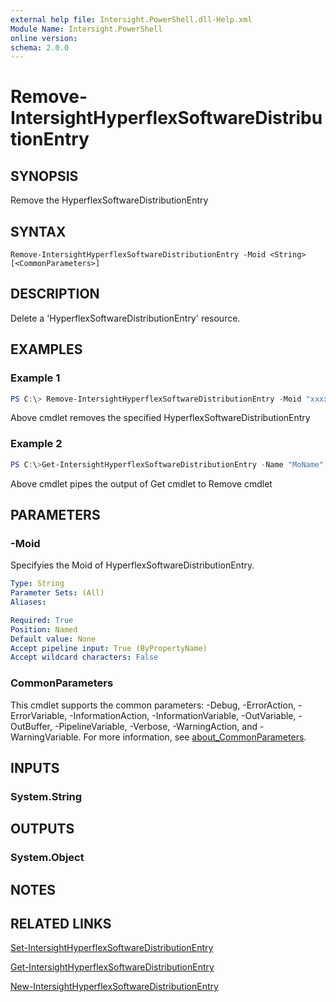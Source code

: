 ```yaml
---
external help file: Intersight.PowerShell.dll-Help.xml
Module Name: Intersight.PowerShell
online version:
schema: 2.0.0
---
```


# Remove-IntersightHyperflexSoftwareDistributionEntry

## SYNOPSIS
Remove the HyperflexSoftwareDistributionEntry

## SYNTAX

```
Remove-IntersightHyperflexSoftwareDistributionEntry -Moid <String> [<CommonParameters>]
```

## DESCRIPTION
Delete a &apos;HyperflexSoftwareDistributionEntry&apos; resource.

## EXAMPLES

### Example 1
```powershell
PS C:\> Remove-IntersightHyperflexSoftwareDistributionEntry -Moid "xxxxxxxxxxxxxxxxxxxxxxxxxxx"
```
Above cmdlet removes the specified HyperflexSoftwareDistributionEntry 

### Example 2
```powershell
PS C:\>Get-IntersightHyperflexSoftwareDistributionEntry -Name "MoName"|  Remove-IntersightHyperflexSoftwareDistributionEntry
```
Above cmdlet pipes the output of Get cmdlet to Remove cmdlet

## PARAMETERS

### -Moid
Specifyies the Moid of HyperflexSoftwareDistributionEntry.

```yaml
Type: String
Parameter Sets: (All)
Aliases:

Required: True
Position: Named
Default value: None
Accept pipeline input: True (ByPropertyName)
Accept wildcard characters: False
```

### CommonParameters
This cmdlet supports the common parameters: -Debug, -ErrorAction, -ErrorVariable, -InformationAction, -InformationVariable, -OutVariable, -OutBuffer, -PipelineVariable, -Verbose, -WarningAction, and -WarningVariable. For more information, see [about_CommonParameters](http://go.microsoft.com/fwlink/?LinkID=113216).

## INPUTS

### System.String

## OUTPUTS

### System.Object
## NOTES

## RELATED LINKS

[Set-IntersightHyperflexSoftwareDistributionEntry](./Set-IntersightHyperflexSoftwareDistributionEntry.md)

[Get-IntersightHyperflexSoftwareDistributionEntry](./Get-IntersightHyperflexSoftwareDistributionEntry.md)

[New-IntersightHyperflexSoftwareDistributionEntry](./New-IntersightHyperflexSoftwareDistributionEntry.md)

